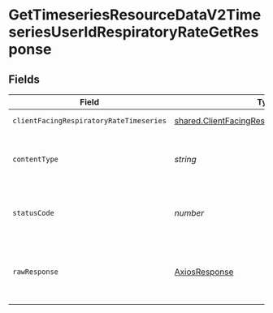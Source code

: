 # GetTimeseriesResourceDataV2TimeseriesUserIdRespiratoryRateGetResponse


## Fields

| Field                                                                                                          | Type                                                                                                           | Required                                                                                                       | Description                                                                                                    |
| -------------------------------------------------------------------------------------------------------------- | -------------------------------------------------------------------------------------------------------------- | -------------------------------------------------------------------------------------------------------------- | -------------------------------------------------------------------------------------------------------------- |
| `clientFacingRespiratoryRateTimeseries`                                                                        | [shared.ClientFacingRespiratoryRateTimeseries](../../models/shared/clientfacingrespiratoryratetimeseries.md)[] | :heavy_minus_sign:                                                                                             | Successful Response                                                                                            |
| `contentType`                                                                                                  | *string*                                                                                                       | :heavy_check_mark:                                                                                             | HTTP response content type for this operation                                                                  |
| `statusCode`                                                                                                   | *number*                                                                                                       | :heavy_check_mark:                                                                                             | HTTP response status code for this operation                                                                   |
| `rawResponse`                                                                                                  | [AxiosResponse](https://axios-http.com/docs/res_schema)                                                        | :heavy_minus_sign:                                                                                             | Raw HTTP response; suitable for custom response parsing                                                        |